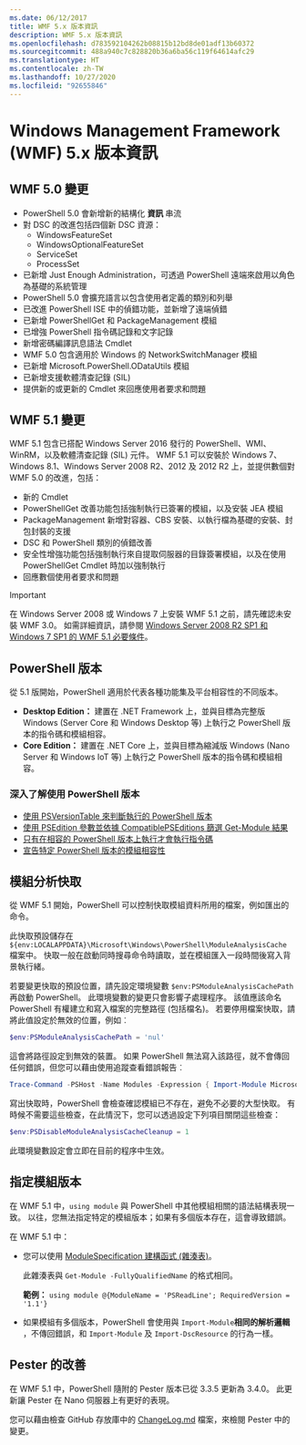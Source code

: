 ```yaml
---
ms.date: 06/12/2017
title: WMF 5.x 版本資訊
description: WMF 5.x 版本資訊
ms.openlocfilehash: d783592104262b08815b12bd8de01adf13b60372
ms.sourcegitcommit: 488a940c7c828820b36a6ba56c119f64614afc29
ms.translationtype: HT
ms.contentlocale: zh-TW
ms.lasthandoff: 10/27/2020
ms.locfileid: "92655846"
---
```

# <a name="windows-management-framework-wmf-5x-release-notes"></a>Windows Management Framework (WMF) 5.x 版本資訊

## <a name="wmf-50-changes"></a>WMF 5.0 變更

- PowerShell 5.0 會新增新的結構化 **資訊** 串流
- 對 DSC 的改進包括四個新 DSC 資源：
  - WindowsFeatureSet
  - WindowsOptionalFeatureSet
  - ServiceSet
  - ProcessSet
- 已新增 Just Enough Administration，可透過 PowerShell 遠端來啟用以角色為基礎的系統管理
- PowerShell 5.0 會擴充語言以包含使用者定義的類別和列舉
- 已改進 PowerShell ISE 中的偵錯功能，並新增了遠端偵錯
- 已新增 PowerShellGet 和 PackageManagement 模組
- 已增強 PowerShell 指令碼記錄和文字記錄
- 新增密碼編譯訊息語法 Cmdlet
- WMF 5.0 包含適用於 Windows 的 NetworkSwitchManager 模組
- 已新增 Microsoft.PowerShell.ODataUtils 模組
- 已新增支援軟體清查記錄 (SIL)
- 提供新的或更新的 Cmdlet 來回應使用者要求和問題

## <a name="wmf-51-changes"></a>WMF 5.1 變更

WMF 5.1 包含已搭配 Windows Server 2016 發行的 PowerShell、WMI、WinRM，以及軟體清查記錄 (SIL) 元件。 WMF 5.1 可以安裝於 Windows 7、Windows 8.1、Windows Server 2008 R2、2012 及 2012 R2 上，並提供數個對 WMF 5.0 的改進，包括：

- 新的 Cmdlet
- PowerShellGet 改善功能包括強制執行已簽署的模組，以及安裝 JEA 模組
- PackageManagement 新增對容器、CBS 安裝、以執行檔為基礎的安裝、封包封裝的支援
- DSC 和 PowerShell 類別的偵錯改善
- 安全性增強功能包括強制執行來自提取伺服器的目錄簽署模組，以及在使用 PowerShellGet Cmdlet 時加以強制執行
- 回應數個使用者要求和問題

> [!IMPORTANT]
> 在 Windows Server 2008 或 Windows 7 上安裝 WMF 5.1 之前，請先確認未安裝 WMF 3.0。 如需詳細資訊，請參閱 [Windows Server 2008 R2 SP1 和 Windows 7 SP1 的 WMF 5.1 必要條件](../setup/install-configure.md#wmf-51-prerequisites-for-windows-server-2008-r2-sp1-and-windows-7-sp1)。

## <a name="powershell-editions"></a>PowerShell 版本

從 5.1 版開始，PowerShell 適用於代表各種功能集及平台相容性的不同版本。

- **Desktop Edition：** 建置在 .NET Framework 上，並與目標為完整版 Windows (Server Core 和 Windows Desktop 等) 上執行之 PowerShell 版本的指令碼和模組相容。
- **Core Edition：** 建置在 .NET Core 上，並與目標為縮減版 Windows (Nano Server 和 Windows IoT 等) 上執行之 PowerShell 版本的指令碼和模組相容。

### <a name="learn-more-about-using-powershell-editions"></a>深入了解使用 PowerShell 版本

- [使用 PSVersionTable 來判斷執行的 PowerShell 版本](/powershell/module/microsoft.powershell.core/about/about_automatic_variables)
- [使用 PSEdition 參數並依據 CompatiblePSEditions 篩選 Get-Module 結果](/powershell/module/microsoft.powershell.core/get-module)
- [只有在相容的 PowerShell 版本上執行才會執行指令碼](/powershell/scripting/gallery/concepts/script-psedition-support)
- [宣告特定 PowerShell 版本的模組相容性](/powershell/scripting/gallery/concepts/module-psedition-support)

## <a name="module-analysis-cache"></a>模組分析快取

從 WMF 5.1 開始，PowerShell 可以控制快取模組資料所用的檔案，例如匯出的命令。

此快取預設儲存在 `${env:LOCALAPPDATA}\Microsoft\Windows\PowerShell\ModuleAnalysisCache` 檔案中。 快取一般在啟動同時搜尋命令時讀取，並在模組匯入一段時間後寫入背景執行緒。

若要變更快取的預設位置，請先設定環境變數 `$env:PSModuleAnalysisCachePath` 再啟動 PowerShell。 此環境變數的變更只會影響子處理程序。 該值應該命名 PowerShell 有權建立和寫入檔案的完整路徑 (包括檔名)。 若要停用檔案快取，請將此值設定於無效的位置，例如︰

```powershell
$env:PSModuleAnalysisCachePath = 'nul'
```

這會將路徑設定到無效的裝置。 如果 PowerShell 無法寫入該路徑，就不會傳回任何錯誤，但您可以藉由使用追蹤查看錯誤報告︰

```powershell
Trace-Command -PSHost -Name Modules -Expression { Import-Module Microsoft.PowerShell.Management -Force }
```

寫出快取時，PowerShell 會檢查確認模組已不存在，避免不必要的大型快取。 有時候不需要這些檢查，在此情況下，您可以透過設定下列項目關閉這些檢查：

```powershell
$env:PSDisableModuleAnalysisCacheCleanup = 1
```

此環境變數設定會立即在目前的程序中生效。

## <a name="specifying-module-version"></a>指定模組版本

在 WMF 5.1 中，`using module` 與 PowerShell 中其他模組相關的語法結構表現一致。
以往，您無法指定特定的模組版本；如果有多個版本存在，這會導致錯誤。

在 WMF 5.1 中：

- 您可以使用 [ModuleSpecification 建構函式 (雜湊表)](/dotnet/api/microsoft.powershell.commands.modulespecification.-ctor#Microsoft_PowerShell_Commands_ModuleSpecification__ctor_System_Collections_Hashtable_)。

  此雜湊表與 `Get-Module -FullyQualifiedName` 的格式相同。

  **範例：** `using module @{ModuleName = 'PSReadLine'; RequiredVersion = '1.1'}`

- 如果模組有多個版本，PowerShell 會使用與 `Import-Module`**相同的解析邏輯** ，不傳回錯誤，和 `Import-Module` 及 `Import-DscResource` 的行為一樣。

## <a name="improvements-to-pester"></a>Pester 的改善

在 WMF 5.1 中，PowerShell 隨附的 Pester 版本已從 3.3.5 更新為 3.4.0。
此更新讓 Pester 在 Nano 伺服器上有更好的表現。

您可以藉由檢查 GitHub 存放庫中的 [ChangeLog.md](https://github.com/pester/Pester/blob/master/CHANGELOG.md) 檔案，來檢閱 Pester 中的變更。
